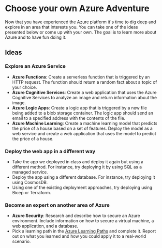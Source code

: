 # Choose your own Azure Adventure
Now that you have experienced the Azure platform it's time to dig deep and explore in an area that interests you.  You can take one of the ideas presented below or come up with your own.  The goal is to learn more about Azure and to have fun doing it.

## Ideas
### Explore an Azure Service
- **Azure Functions**: Create a serverless function that is triggered by an HTTP request.  The function should return a random fact about a topic of your choice.
- **Azure Cognitive Services**: Create a web application that uses the Azure Cognitive Services to analyze an image and return information about the image.
- **Azure Logic Apps**: Create a logic app that is triggered by a new file being added to a blob storage container.  The logic app should send an email to a specified address with the contents of the file.
- **Azure Machine Learning**: Create a machine learning model that predicts the price of a house based on a set of features.  Deploy the model as a web service and create a web application that uses the model to predict the price of a house.
  
### Deploy the web app in a different way
- Take the app we deployed in class and deploy it again but using a different method.  For instance, try deploying it by using SQL as a managed service.
- Deploy the app using a different database.  For instance, try deploying it using CosmosDB.
- Using one of the existing deployment approaches, try deploying using Bicep or Terraform.

### Become an expert on another area of Azure
- **Azure Security**: Research and describe how to secure an Azure environment.  Include information on how to secure a virtual machine, a web application, and a database.
- Pick a learning path in the [Azure Learning Paths](https://docs.microsoft.com/en-us/learn/azure/) and complete it.  Report out  on what you learned and how you could apply it to a real-world scenario.

